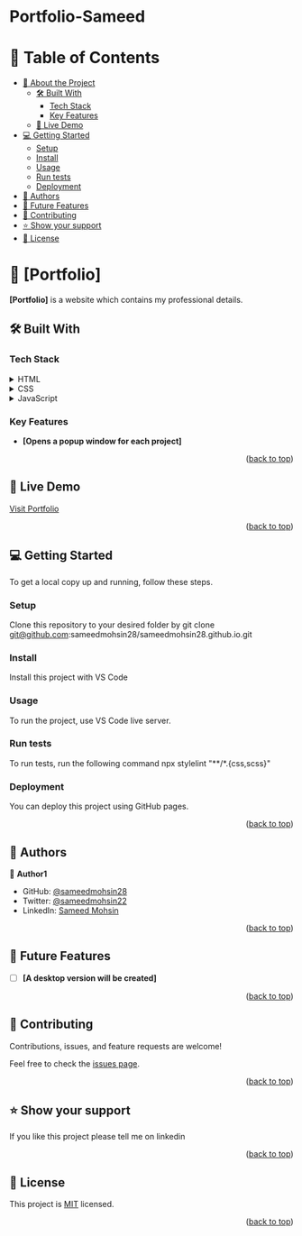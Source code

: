 # Portfolio-Sameed
<a name="readme-top"></a>


# 📗 Table of Contents

- [📖 About the Project](#about-project)
  - [🛠 Built With](#built-with)
    - [Tech Stack](#tech-stack)
    - [Key Features](#key-features)
  - [🚀 Live Demo](#live-demo)
- [💻 Getting Started](#getting-started)
  - [Setup](#setup)
  <!-- - [Prerequisites](#prerequisites) -->
  - [Install](#install)
  - [Usage](#usage)
  - [Run tests](#run-tests)
  - [Deployment](#triangular_flag_on_post-deployment)
- [👥 Authors](#authors)
- [🔭 Future Features](#future-features)
- [🤝 Contributing](#contributing)
- [⭐️ Show your support](#support)
- [📝 License](#license)


# 📖 [Portfolio] <a name="about-project"></a>


**[Portfolio]** is a website which contains my professional details.

## 🛠 Built With <a name="built-with"></a>

### Tech Stack <a name="tech-stack"></a>

<details>
  <summary>HTML</summary>
  <ul>
    <li><a href="https://html.com/">HTML</a></li>
  </ul>
</details>

<details>
  <summary>CSS</summary>
  <ul>
    <li><a href="#">CSS</a></li>
  </ul>
</details>

<details>
  <summary>JavaScript</summary>
  <ul>
    <li><a href="#">JavaScript</a></li>
  </ul>
</details>


### Key Features <a name="key-features"></a>

- **[Opens a popup window for each project]**
<p align="right">(<a href="#readme-top">back to top</a>)</p>


## 🚀 Live Demo <a name="live-demo"></a>

<a href="https://sameedmohsin28.github.io/Portfolio-Sameed">Visit Portfolio</a>

<p align="right">(<a href="#readme-top">back to top</a>)</p>

## 💻 Getting Started <a name="getting-started"></a>

To get a local copy up and running, follow these steps.

<!-- ### Prerequisites

In order to run this project you need:

<!--
Example command:

```sh
 gem install rails
```
 -->

### Setup

Clone this repository to your desired folder by
git clone git@github.com:sameedmohsin28/sameedmohsin28.github.io.git

<!--
Example commands:

```sh
  cd my-folder
  git clone git@github.com:myaccount/my-project.git
```
--->

### Install

Install this project with VS Code

<!--
Example command:

```sh
  cd my-project
  gem install
```
--->

### Usage

To run the project, use VS Code live server.

<!--
Example command:

```sh
  rails server
```
--->

### Run tests

To run tests, run the following command
npx stylelint "**/*.{css,scss}"


<!--
Example command:

```sh
  bin/rails test test/models/article_test.rb
```
--->

### Deployment

You can deploy this project using GitHub pages.

<!--
Example:

```sh

```
 -->

<p align="right">(<a href="#readme-top">back to top</a>)</p>

## 👥 Authors <a name="authors"></a>


👤 **Author1**

- GitHub: [@sameedmohsin28](https://github.com/sameedmohsin28/)
- Twitter: [@sameedmohsin22](https://twitter.com/SameedMohsin22)
- LinkedIn: [Sameed Mohsin](https://www.linkedin.com/in/sameed-mohsin-538792180/)


<p align="right">(<a href="#readme-top">back to top</a>)</p>



## 🔭 Future Features <a name="future-features"></a>


- [ ] **[A desktop version will be created]**

<p align="right">(<a href="#readme-top">back to top</a>)</p>


## 🤝 Contributing <a name="contributing"></a>

Contributions, issues, and feature requests are welcome!

Feel free to check the [issues page](https://github.com/sameedmohsin28/Sameed-Portfolio/issues).

<p align="right">(<a href="#readme-top">back to top</a>)</p>

## ⭐️ Show your support <a name="support"></a>

If you like this project please tell me on linkedin

<p align="right">(<a href="#readme-top">back to top</a>)</p>


## 📝 License <a name="license"></a>

This project is [MIT](https://github.com/sameedmohsin28/Sameed-Portfolio/blob/main/LICENSE) licensed.

<p align="right">(<a href="#readme-top">back to top</a>)</p>